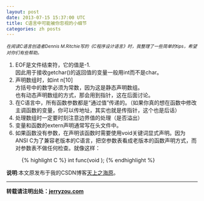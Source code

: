 ```yaml
---
layout: post
date: 2013-07-15 15:37:00 UTC
title: C语言中可能被你忽视的小细节
categories: zh posts
---
```


*<small>在阅读C语言创造者Dennis M.Ritchie写的《C程序设计语言》时，我整理了一些简单的tips，希望对你们有些帮助。</small>*

1. EOF是文件结束符，它的值是-1.<br/>
   因此用于接收getchar()的返回值的变量一般用int而不是char。
2. 声明数组时，如int n[10]<br/>
   方括号中的数字必须为常数，因为这是静态声明数组。<br/>
   也有动态声明数组的方式，那会用到指针，这在后面讨论。
3. 在C语言中，所有函数参数都是“通过值”传递的。（如果你真的想在函数中修改主调函数的变量，你可以传地址，其实也就是传指针，这个也是后话）
4. 处理数组时一定要时刻注意边界值的处理（是否溢出）
5. 变量和函数的extern声明通常写在头文件中。
6. 如果函数没有参数，在声明该函数时需要使用void关键词显式声明。因为ANSI C为了兼容老版本的C语言，把空参数表看成老版本的函数声明方式，而对参数表不做任何检查。就像这样：
<div style="margin-left: 40px">
{% highlight C %}
int func(void );
{% endhighlight %}
</div>

**说明**:本文原发布于我的CSDN博客[天上之海原](http://blog.csdn.net/zry656565)。

***

**转载请注明出处：[jerryzou.com](http://jerryzou.com)**